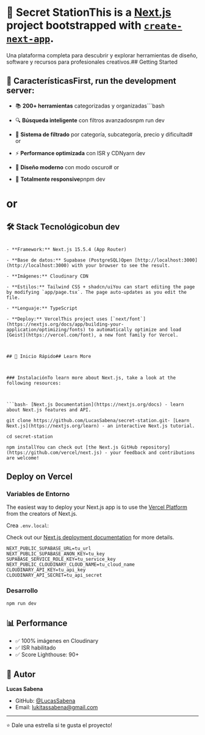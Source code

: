 # 🎨 Secret StationThis is a [Next.js](https://nextjs.org) project bootstrapped with [`create-next-app`](https://nextjs.org/docs/app/api-reference/cli/create-next-app).



Una plataforma completa para descubrir y explorar herramientas de diseño, software y recursos para profesionales creativos.## Getting Started



## 🚀 CaracterísticasFirst, run the development server:



- 📚 **200+ herramientas** categorizadas y organizadas```bash

- 🔍 **Búsqueda inteligente** con filtros avanzadosnpm run dev

- 🎯 **Sistema de filtrado** por categoría, subcategoría, precio y dificultad# or

- ⚡ **Performance optimizada** con ISR y CDNyarn dev

- 🎨 **Diseño moderno** con modo oscuro# or

- 📱 **Totalmente responsive**pnpm dev

# or

## 🛠️ Stack Tecnológicobun dev

```

- **Framework:** Next.js 15.5.4 (App Router)

- **Base de datos:** Supabase (PostgreSQL)Open [http://localhost:3000](http://localhost:3000) with your browser to see the result.

- **Imágenes:** Cloudinary CDN

- **Estilos:** Tailwind CSS + shadcn/uiYou can start editing the page by modifying `app/page.tsx`. The page auto-updates as you edit the file.

- **Lenguaje:** TypeScript

- **Deploy:** VercelThis project uses [`next/font`](https://nextjs.org/docs/app/building-your-application/optimizing/fonts) to automatically optimize and load [Geist](https://vercel.com/font), a new font family for Vercel.



## 🚀 Inicio Rápido## Learn More



### InstalaciónTo learn more about Next.js, take a look at the following resources:



```bash- [Next.js Documentation](https://nextjs.org/docs) - learn about Next.js features and API.

git clone https://github.com/LucasSabena/secret-station.git- [Learn Next.js](https://nextjs.org/learn) - an interactive Next.js tutorial.

cd secret-station

npm installYou can check out [the Next.js GitHub repository](https://github.com/vercel/next.js) - your feedback and contributions are welcome!

```

## Deploy on Vercel

### Variables de Entorno

The easiest way to deploy your Next.js app is to use the [Vercel Platform](https://vercel.com/new?utm_medium=default-template&filter=next.js&utm_source=create-next-app&utm_campaign=create-next-app-readme) from the creators of Next.js.

Crea `.env.local`:

Check out our [Next.js deployment documentation](https://nextjs.org/docs/app/building-your-application/deploying) for more details.

```env
NEXT_PUBLIC_SUPABASE_URL=tu_url
NEXT_PUBLIC_SUPABASE_ANON_KEY=tu_key
SUPABASE_SERVICE_ROLE_KEY=tu_service_key
NEXT_PUBLIC_CLOUDINARY_CLOUD_NAME=tu_cloud_name
CLOUDINARY_API_KEY=tu_api_key
CLOUDINARY_API_SECRET=tu_api_secret
```

### Desarrollo

```bash
npm run dev
```

## 📊 Performance

- ✅ 100% imágenes en Cloudinary
- ✅ ISR habilitado
- ✅ Score Lighthouse: 90+

## 👤 Autor

**Lucas Sabena**
- GitHub: [@LucasSabena](https://github.com/LucasSabena)
- Email: lukitassabena@gmail.com

---

⭐ Dale una estrella si te gusta el proyecto!
